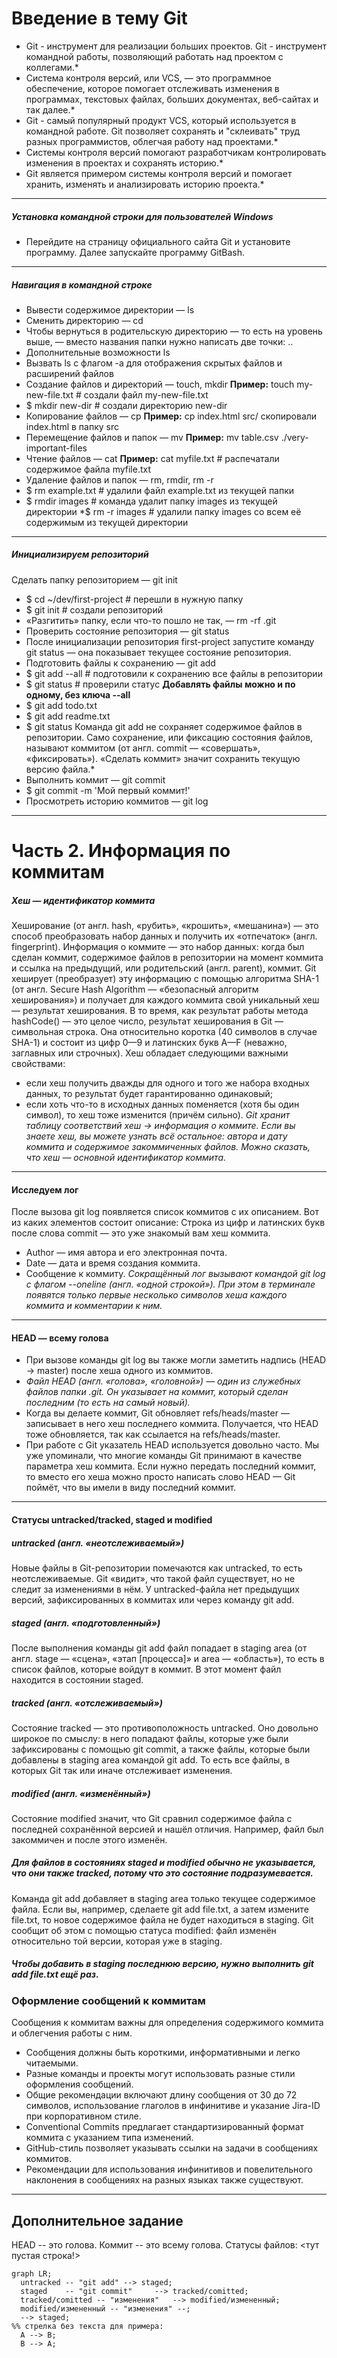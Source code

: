 # Введение в тему Git 

 - Git - инструмент для реализации больших проектов. Git - инструмент командной работы, позволяющий работать над проектом с коллегами.*
 - Система контроля версий, или VCS, — это программное обеспечение, которое помогает отслеживать изменения в программах, текстовых файлах, больших документах, веб-сайтах и так далее.*
 - Git - самый популярный продукт VCS, который используется в командной работе. Git позволяет сохранять и "склеивать" труд разных программистов, облегчая работу над проектами.*
 - Системы контроля версий помогают разработчикам контролировать изменения в проектах и сохранять историю.*
 - Git является примером системы контроля версий и помогает хранить, изменять и анализировать историю проекта.*
---

##### Установка командной строки для пользователей Windows 

 - Перейдите на страницу официального сайта Git и установите программу. Далее запускайте программу GitBash.
---
##### Навигация в командной строке 

 - Вывести содержимое директории — ls
 - Сменить директорию — cd
 - Чтобы вернуться в родительскую директорию — то есть на уровень выше, — вместо названия папки нужно написать две точки: ..
 - Дополнительные возможности ls
 - Вызвать ls с флагом -a для отображения скрытых файлов и расширений файлов
 - Создание файлов и директорий — touch, mkdir
__Пример:__ touch my-new-file.txt # создали файл my-new-file.txt 
 - $ mkdir new-dir # создали директорию new-dir 
 - Копирование файлов — cp
__Пример:__ cp index.html src/ скопировали index.html в папку src 
 - Перемещение файлов и папок — mv
__Пример:__ mv table.csv ./very-important-files 
 - Чтение файлов — cat
__Пример:__ cat myfile.txt # распечатали содержимое файла myfile.txt
 - Удаление файлов и папок — rm, rmdir, rm -r
 - $ rm example.txt # удалили файл example.txt из текущей папки 
 - $ rmdir images # команда удалит папку images из текущей директории
  *$ rm -r images # удалили папку images со всем её содержимым из текущей директории
---
##### Инициализируем репозиторий 

Сделать папку репозиторием — git init
 - $ cd ~/dev/first-project # перешли в нужную папку
 - $ git init # создали репозиторий  
 - «Разгитить» папку, если что-то пошло не так, — rm -rf .git               
 - Проверить состояние репозитория — git status
 - После инициализации репозитория first-project запустите команду git status — она показывает текущее состояние репозитория. 
 - Подготовить файлы к сохранению — git add
 - $ git add --all # подготовили к сохранению все файлы в репозитории
 - $ git status # проверили статус 
**Добавлять файлы можно и по одному, без ключа --all**
 - $ git add todo.txt
 - $ git add readme.txt
 - $ git status 
Команда git add не сохраняет содержимое файлов в репозитории. Само сохранение, или фиксацию состояния файлов, называют коммитом (от англ. commit — «совершать», «фиксировать»). «Сделать коммит» значит сохранить текущую версию файла.*
 - Выполнить коммит — git commit
 - $ git commit -m 'Мой первый коммит!' 
 - Просмотреть историю коммитов — git log
---
# Часть 2. Информация по коммитам
##### Хеш — идентификатор коммита

Хеширование (от англ. hash, «рубить», «крошить», «мешанина») — это способ преобразовать набор данных и получить их «отпечаток» (англ. fingerprint).
Информация о коммите — это набор данных: когда был сделан коммит, содержимое файлов в репозитории на момент коммита и ссылка на предыдущий, или родительский (англ. parent), коммит. Git хеширует (преобразует) эту информацию с помощью алгоритма SHA-1 (от англ. Secure Hash Algorithm — «безопасный алгоритм хеширования») и получает для каждого коммита свой уникальный хеш — результат хеширования.
В то время, как результат работы метода hashCode() — это целое число, результат хеширования в Git — символьная строка. 
Она относительно коротка (40 символов в случае SHA-1) и состоит из цифр 0—9 и латинских букв A—F (неважно, заглавных или строчных). Хеш обладает следующими важными свойствами:
 -  если хеш получить дважды для одного и того же набора входных данных, то результат будет гарантированно одинаковый;
 -  если хоть что-то в исходных данных поменяется (хотя бы один символ), то хеш тоже изменится (причём сильно).
 *Git хранит таблицу соответствий хеш → информация о коммите. Если вы знаете хеш, вы можете узнать всё остальное: автора и дату коммита и содержимое закоммиченных файлов. Можно сказать, что хеш — основной идентификатор коммита.*
 ---
#### Исследуем лог
После вызова git log появляется список коммитов с их описанием.
Вот из каких элементов состоит описание:
Строка из цифр и латинских букв после слова commit — это уже знакомый вам хеш коммита.
- Author — имя автора и его электронная почта.
- Date — дата и время создания коммита.
- Сообщение к коммиту.
*Сокращённый лог вызывают командой git log с флагом --oneline (англ. «одной строкой»). При этом в терминале появятся только первые несколько символов хеша каждого коммита и комментарии к ним.*
---
#### HEAD — всему голова
- При вызове команды git log вы также могли заметить надпись (HEAD -> master) после хеша одного из коммитов.
- *Файл HEAD (англ. «голова», «головной») — один из служебных файлов папки .git. Он указывает на коммит, который сделан последним (то есть на самый новый).*
- Когда вы делаете коммит, Git обновляет refs/heads/master — записывает в него хеш последнего коммита. Получается, что HEAD тоже обновляется, так как ссылается на refs/heads/master.
- При работе с Git указатель HEAD используется довольно часто. Мы уже упоминали, что многие команды Git принимают в качестве параметра хеш коммита. Если нужно передать последний коммит, то вместо его хеша можно просто написать слово HEAD — Git поймёт, что вы имели в виду последний коммит.
---
#### Статусы untracked/tracked, staged и modified
##### untracked (англ. «неотслеживаемый»)
Новые файлы в Git-репозитории помечаются как untracked, то есть неотслеживаемые. Git «видит», что такой файл существует, но не следит за изменениями в нём. У untracked-файла нет предыдущих версий, зафиксированных в коммитах или через команду git add.
##### staged (англ. «подготовленный»)
После выполнения команды git add файл попадает в staging area (от англ. stage — «сцена», «этап [процесса]» и area — «область»), то есть в список файлов, которые войдут в коммит. В этот момент файл находится в состоянии staged.
##### tracked (англ. «отслеживаемый»)
Состояние tracked — это противоположность untracked. Оно довольно широкое по смыслу: в него попадают файлы, которые уже были зафиксированы с помощью git commit, а также файлы, которые были добавлены в staging area командой git add. То есть все файлы, в которых Git так или иначе отслеживает изменения.
##### modified (англ. «изменённый»)
Состояние modified значит, что Git сравнил содержимое файла с последней сохранённой версией и нашёл отличия. Например, файл был закоммичен и после этого изменён.
##### Для файлов в состояниях staged и modified обычно не указывается, что они также tracked, потому что это состояние подразумевается.
Команда git add добавляет в staging area только текущее содержимое файла. Если вы, например, сделаете git add file.txt, а затем измените file.txt, то новое содержимое файла не будет находиться в staging. Git сообщит об этом с помощью статуса modified: файл изменён относительно той версии, которая уже в staging. 
##### Чтобы добавить в staging последнюю версию, нужно выполнить git add file.txt ещё раз.
### Оформление сообщений к коммитам
Сообщения к коммитам важны для определения содержимого коммита и облегчения работы с ним.
- Сообщения должны быть короткими, информативными и легко читаемыми.
- Разные команды и проекты могут использовать разные стили оформления сообщений.
- Общие рекомендации включают длину сообщения от 30 до 72 символов, использование глаголов в инфинитиве и указание Jira-ID при корпоративном стиле.
- Conventional Commits предлагает стандартизированный формат коммита с указанием типа изменений.
- GitHub-стиль позволяет указывать ссылки на задачи в сообщениях коммитов.
- Рекомендации для использования инфинитивов и повелительного наклонения в сообщениях на разных языках также существуют.
---
## Дополнительное задание
HEAD -- это голова.
Коммит -- это всему голова.
Статусы файлов:
<тут пустая строка!>

```mermaid
graph LR;
  untracked -- "git add" --> staged;
  staged    -- "git commit"     --> tracked/comitted;
  tracked/comitted -- "изменения"	--> modified/измененный;
  modified/измененный -- "изменения" --;
  --> staged;
%% стрелка без текста для примера: 
  A --> B;
  B --> A;
```